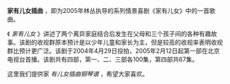 

**家有儿女插曲** ，即为2005年林丛执导的系列情景喜剧《家有儿女》中的一首歌曲。

《 _家有儿女_
》讲述了两个离异家庭结合后发生在父母和三个孩子间的各种有趣故事。该剧的收视群原本预计是以少年儿童和家长为主，但是较高的收视率表明收视群比预计更广泛。该剧于2004年4月29日投拍，2005年2月12日起第一部在北京电视台首播。该剧共有四部，第一、二、三部各100集，第四部共67集。

这里我们提供家 _有儿女插曲钢琴谱_ ，希望大家喜欢。

